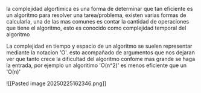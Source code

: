 
la complejidad algortimica es una forma de determinar que tan eficiente es un algoritmo para resolver una tarea/problema, existen varias formas de calcularla, una de las mas comunes es contar la cantidad de operaciones que tiene el algoritmo, esto es conocido como complejidad temporal del algoritmo

La complejidad en tiempo y espacio de un algoritmo se suelen representar mediante la notacion 'O'. esto acompañado de argumentos que nos dejaran ver que tanto crece la dificultad del algoritmo confome mas grande se haga la entrada, por ejemplo un algoritimo 'O(n^2)' es menos eficiente que un 'O(n)'

![[Pasted image 20250225162346.png]]
